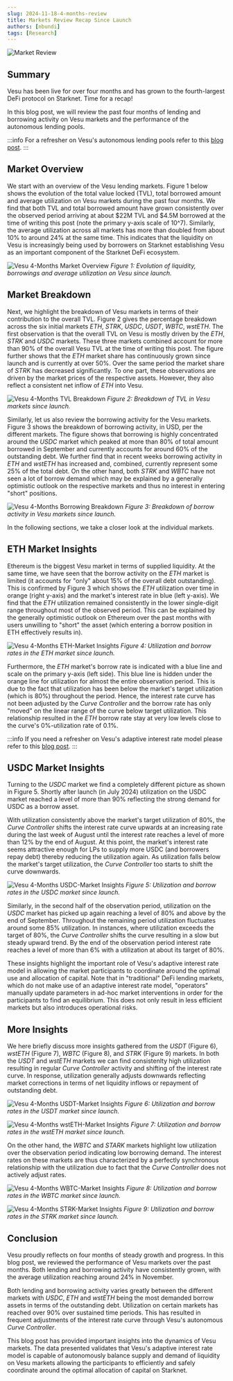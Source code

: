 ```yaml
---
slug: 2024-11-18-4-months-review
title: Markets Review Recap Since Launch
authors: [nbundi]
tags: [Research]
---
```


![Market Review](./Market_review1.png)



## Summary

Vesu has been live for over four months and has grown to the fourth-largest DeFi protocol on Starknet. 
Time for a recap!

In this blog post, we will review the past four months of lending and borrowing activity on Vesu markets and the performance of the autonomous lending pools.

:::info
For a refresher on Vesu's autonomous lending pools refer to this [blog post](https://docs.vesu.xyz/blog/2024-03-15-vesu-protocol).
:::

## Market Overview

We start with an overview of the Vesu lending markets. 
Figure 1 below shows the evolution of the total value locked (TVL), total borrowed amount and average utilization on Vesu markets during the past four months.
We find that both TVL and total borrowed amount have grown consistently over the observed period arriving at about $22M TVL and $4.5M borrowed at the time of writing this post (note the primary y-axis scale of 10^7).
Similarly, the average utilization across all markets has more than doubled from about 10% to around 24% at the same time. This indicates that the liquidity on Vesu is increasingly being used by borrowers on Starknet establishing Vesu as an important component of the Starknet DeFi ecosystem.

![Vesu 4-Months Market Overview](./2024-07-15_2024-11-17_total.png "Vesu 4-Months Market Overview")
_Figure 1: Evolution of liquidity, borrowings and average utilization on Vesu since launch._


## Market Breakdown

Next, we highlight the breakdown of Vesu markets in terms of their contribution to the overall TVL. Figure 2 gives the percentage breakdown across the six initial markets _ETH_, _STRK_, _USDC_, _USDT_, _WBTC_, _wstETH_. 
The first observation is that the overall TVL on Vesu is mostly driven by the _ETH_, _STRK_ and _USDC_ markets. These three markets combined account for more than 90% of the overall Vesu TVL at the time of writing this post.
The figure further shows that the _ETH_ market share has continuously grown since launch and is currently at over 50%. Over the same period the market share of _STRK_ has decreased significantly. To one part, these observations are driven by the market prices of the respective assets. However, they also reflect a consistent net inflow of _ETH_ into Vesu.

![Vesu 4-Months TVL Breakdown](./2024-07-15_2024-11-17_tvl_breakdown.png "Vesu 4-Months TVL Breakdown")
_Figure 2: Breakdown of TVL in Vesu markets since launch._

Similarly, let us also review the borrowing activity for the Vesu markets. Figure 3 shows the breakdown of borrowing activity, in USD, per the different markets. The figure shows that borrowing is highly concentrated around the _USDC_ market which peaked at more than 80% of total amount borrowed in September and currently accounts for around 60% of the outstanding debt. We further find that in recent weeks borrowing activity in _ETH_ and _wstETH_ has increased and, combined, currently represent some 25% of the total debt. On the other hand, both _STRK_ and _WBTC_ have not seen a lot of borrow demand which may be explained by a generally optimistic outlook on the respective markets and thus no interest in entering "short" positions.

![Vesu 4-Months Borrowing Breakdown](./2024-07-15_2024-11-17_borrowing_breakdown.png "Vesu 4-Months Borrowing Breakdown")
_Figure 3: Breakdown of borrow activity in Vesu markets since launch._

In the following sections, we take a closer look at the individual markets.

## ETH Market Insights

Ethereum is the biggest Vesu market in terms of supplied liquidity. At the same time, we have seen that the borrow activity on the _ETH_ market is limited (it accounts for "only" about 15% of the overall debt outstanding). This is confirmed by Figure 3 which shows the _ETH_ utilization over time in orange (right y-axis) and the market's interest rate in blue (left y-axis). We find that the _ETH_ utilization remained consistently in the lower single-digit range throughout most of the observed period. This can be explained by the generally optimistic outlook on Ethereum over the past months with users unwilling to "short" the asset (which entering a borrow position in ETH effectively results in).

![Vesu 4-Months ETH-Market Insights](./2024-07-15_2024-11-17_ETH.png "Vesu 4-Months ETH-Market Insights")
_Figure 4: Utilization and borrow rates in the ETH market since launch._

Furthermore, the _ETH_ market's borrow rate is indicated with a blue line and scale on the primary y-axis (left side). This blue line is hidden under the orange line for utilization for almost the entire observation period. This is due to the fact that utilization has been below the market's target utilization (which is 80%) throughout the period. Hence, the interest rate curve has not been adjusted by the _Curve Controller_ and the borrow rate has only "moved" on the linear range of the curve below target utilization. This relationship resulted in the _ETH_ borrow rate stay at very low levels close to the curve's 0%-utilization rate of 0.1%.

:::info
If you need a refresher on Vesu's adaptive interest rate model please refer to this [blog post](https://docs.vesu.xyz/blog/2024-04-03-vesu-lending-hooks#adaptive-interest-rates).
:::

## USDC Market Insights

Turning to the _USDC_ market we find a completely different picture as shown in Figure 5. Shortly after launch (in July 2024) utilization on the USDC market reached a level of more than 90% reflecting the strong demand for USDC as a borrow asset.

With utilization consistently above the market's target utilization of 80%, the _Curve Controller_ shifts the interest rate curve upwards at an increasing rate during the last week of August until the interest rate reaches a level of more than 12% by the end of August. At this point, the market's interest rate seems attractive enough for LPs to supply more USDC (and borrowers repay debt) thereby reducing the utilization again. As utilization falls below the market's target utilization, the _Curve Controller_ too starts to shift the curve downwards.

![Vesu 4-Months USDC-Market Insights](./2024-07-15_2024-11-17_USDC.png "Vesu 4-Months USDC-Market Insights")
_Figure 5: Utilization and borrow rates in the USDC market since launch._

Similarly, in the second half of the observation period, utilization on the _USDC_ market has picked up again reaching a level of 80% and above by the end of September. Throughout the remaining period utilization fluctuates around some 85% utilization. In instances, where utilization exceeds the target of 80%, the _Curve Controller_ shifts the curve resulting in a slow but steady upward trend. By the end of the observation period interest rate reaches a level of more than 6% with a utilization at about its target of 80%.

These insights highlight the important role of Vesu's adaptive interest rate model in allowing the market participants to coordinate around the optimal use and allocation of capital. Note that in "traditional" DeFi lending markets, which do not make use of an adaptive interest rate model, "operators" manually update parameters in ad-hoc market interventions in order for the participants to find an equilibrium. This does not only result in less efficient markets but also introduces operational risks.


## More Insights

We here briefly discuss more insights gathered from the _USDT_ (Figure 6), _wstETH_ (Figure 7), _WBTC_ (Figure 8), and _STRK_ (Figure 9) markets. In both the _USDT_ and _wstETH_ markets we can find consistenlty high utilization resulting in regular _Curve Controller_ activity and shifting of the interest rate curve. In response, utilization generally adjusts downwards reflecting market corrections in terms of net liquidity inflows or repayment of outstanding debt.

![Vesu 4-Months USDT-Market Insights](./2024-07-15_2024-11-17_USDT.png "Vesu 4-Months USDT-Market Insights")
_Figure 6: Utilization and borrow rates in the USDT market since launch._

![Vesu 4-Months wstETH-Market Insights](./2024-07-15_2024-11-17_wstETH.png "Vesu 4-Months wstETH-Market Insights")
_Figure 7: Utilization and borrow rates in the wstETH market since launch._

On the other hand, the _WBTC_ and _STARK_ markets highlight low utilization over the observation period indicating low borrowing demand. The interest rates on these markets are thus characterized by a perfectly synchronous relationship with the utilization due to fact that the _Curve Controller_ does not actively adjust rates.

![Vesu 4-Months WBTC-Market Insights](./2024-07-15_2024-11-17_WBTC.png "Vesu 4-Months WBTC-Market Insights")
_Figure 8: Utilization and borrow rates in the WBTC market since launch._

![Vesu 4-Months STRK-Market Insights](./2024-07-15_2024-11-17_STRK.png "Vesu 4-Months STRK-Market Insights")
_Figure 9: Utilization and borrow rates in the STRK market since launch._


## Conclusion

Vesu proudly reflects on four months of steady growth and progress. In this blog post, we reviewed the performance of Vesu markets over the past months. Both lending and borrowing activity have consistently grown, with the average utilization reaching around 24% in November.

Both lending and borrowing activity varies greatly between the different markets with _USDC_, _ETH_ and _wstETH_ being the most demanded borrow assets in terms of the outstanding debt. Utilization on certain markets has reached over 90% over sustained time periods. This has resulted in frequent adjustments of the interest rate curve through Vesu's autonomous _Curve Controller_.

This blog post has provided important insights into the dynamics of Vesu markets. The data presented validates that Vesu's adaptive interest rate model is capable of autonomously balance supply and demand of liquidity on Vesu markets allowing the participants to efficiently and safely coordinate around the optimal allocation of capital on Starknet.